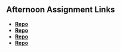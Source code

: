 ## Afternoon Assignment Links

* **[Repo](https://github.com/EllyCasey/<ASSIGNMENT_REPO>)**
* **[Repo](https://github.com/EllyCasey/<ASSIGNMENT_REPO>)**
* **[Repo](https://github.com/EllyCasey/<ASSIGNMENT_REPO>)**
* **[Repo](https://github.com/EllyCasey/<ASSIGNMENT_REPO>)**
